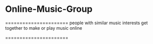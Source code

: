 # Online-Music-Group
======================
people with similar music interests get together to make or play music online


======================

